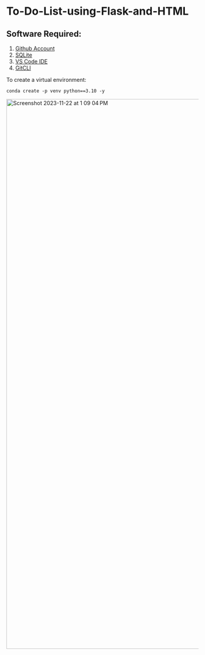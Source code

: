 # To-Do-List-using-Flask-and-HTML

## Software Required:

1. [Github Account](https://github.com)
2. [SQLite](https://www.sqlite.org/download.html)
3. [VS Code IDE](https://code.visualstudio.com/)
4. [GitCLI](https://git-scm.com/book/en/v2/Getting-Started-The-Commands-Line)

To create a virtual environment:
```
conda create -p venv python==3.10 -y
```

<img width="1440" alt="Screenshot 2023-11-22 at 1 09 04 PM" src="https://github.com/sainaakash/To-Do-List-using-Flask-and-HTML/assets/29287066/8323acdc-6e68-477a-8e69-a5c74f5685b6">
